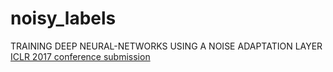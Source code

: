 # noisy_labels
TRAINING DEEP NEURAL-NETWORKS USING A NOISE ADAPTATION LAYER
[ICLR 2017 conference submission](http://openreview.net/forum?id=H12GRgcxg)
